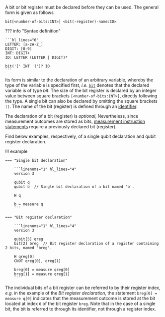 A bit or bit register must be declared before they can be used.
The general form is given as follows

`bit[<number-of-bits:INT>] <bit(-register)-name:ID>`

??? info "Syntax definition"
    
    ```hl_lines="6"
    LETTER: [a-zA-Z_]
    DIGIT: [0-9]
    INT: DIGIT+  
    ID: LETTER (LETTER | DIGIT)*

    bit('[' INT ']')? ID     
    ```

Its form is similar to the declaration of an arbitrary variable, whereby the type of the variable is specified first, _i.e._ [`bit`](../type_system/types.md) denotes that the declared variable is of type _bit_.
The size of the bit register is declared by an integer value between square brackets `[<number-of-bits:INT>]`, directly following the type.
A single bit can also be declared by omitting the square brackets `[]`.
The name of the bit (register) is defined through an [identifier](../structure/identifiers.md). 

The declaration of a bit (register) is _optional_,
Nevertheless, since measurement outcomes are stored as bits, [measurement instruction statements](../instructions/measure.md) require a previously declared bit (register).

Find below examples, respectively, of a single qubit declaration and qubit register declaration.

!!! example

    === "Single bit declaration"

        ```linenums="1" hl_lines="4"
        version 3

        qubit q
        qubit b  // Single bit declaration of a bit named 'b'.

        H q

        b = measure q
        ```
    
    === "Bit register declaration"

        ```linenums="1" hl_lines="4"
        version 3

        qubit[5] qreg
        bit[2] breg  // Bit register declaration of a register containing 2 bits, named 'breg'.

        H qreg[0]
        CNOT qreg[0], qreg[1]

        breg[0] = measure qreg[0]
        breg[1] = measure qreg[1]
        ```

The individual bits of a bit register can be referred to by their register index, _e.g._ in the example of the _Bit register declaration_, the statement `breg[0] = measure q[0]` indicates that the measurement outcome is stored at the bit located at index `0` of the bit register `breg`. 
Note that in the case of a single bit, the bit is referred to through its identifier, not through a register index.
